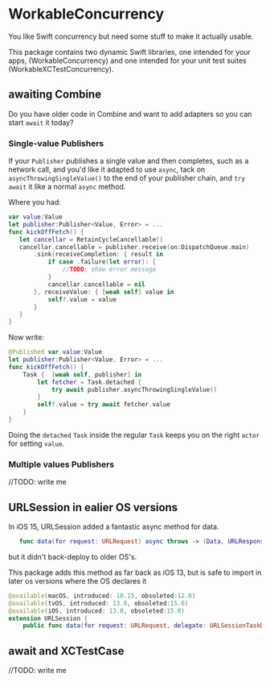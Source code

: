 # WorkableConcurrency
 You like Swift concurrency but need some stuff to make it actually usable.
 
 This package contains two dynamic Swift libraries, one intended for your apps, (WorkableConcurrency) and one intended for your unit test suites (WorkableXCTestConcurrency).
 
 
## awaiting Combine
 
 Do you have older code in Combine and want to add adapters so you can start `await` it today? 
 
### Single-value Publishers
 
 If your `Publisher` publishes a single value and then completes, such as a network call, and you'd like it adapted to use `async`, tack on 
 `asyncThrowingSingleValue()` to the end of your publisher chain, and `try await` it like a normal `async` method.
 
 
 Where you had:
 ```swift
var value:Value
let publisher:Publisher<Value, Error> = ...
func kickOffFetch() {
	let cancellar = RetainCycleCancellable()
	cancellar.cancellable = publisher.receive(on:DispatchQueue.main)
		.sink(receiveCompletion: { result in
			if case .failure(let error): {
				//TODO: show error message
			}
			cancellar.cancellable = nil
		}, receiveValue: { [weak self] value in
			self?.value = value
		}
	}
}
``` 
 
Now write:
```swift
@Published var value:Value
let publisher:Publisher<Value, Error> = ...
func kickOffFetch() {
	Task {  [weak self, publisher] in
		let fetcher = Task.detached {
			try await publisher.asyncThrowingSingleValue()
		}
		self?.value = try await fetcher.value
	}
}
``` 
Doing the `detached` `Task` inside the regular `Task` keeps you on the right `actor` for setting `value`.

 
 ### Multiple values Publishers
 
 
 //TODO: write me
 
 
 
 ## URLSession in ealier OS versions
 
 In iOS 15, URLSession added a fantastic async method for data.
 
 ```swift
 	func data(for request: URLRequest) async throws -> (Data, URLResponse)
```

but it didn't back-deploy to older OS's.

This package adds this method as far back as iOS 13, but is safe to import in later os versions where the OS declares it

```swift
@available(macOS, introduced: 10.15, obsoleted:12.0)
@available(tvOS, introduced: 13.0, obsoleted:15.0)
@available(iOS, introduced: 13.0, obsoleted:15.0)
extension URLSession {
	public func data(for request: URLRequest, delegate: URLSessionTaskDelegate? = nil) async throws -> (Data, URLResponse) {
```
 
 
 
 ## await and XCTestCase
 
 //TODO: write me
  
